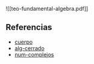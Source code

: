 ![[teo-fundamental-algebra.pdf]]

## Referencias
- [cuerpo](./cuerpo.md)
- [alg-cerrado](./alg-cerrado.md)
- [num-complejos](./num-complejos.md)
